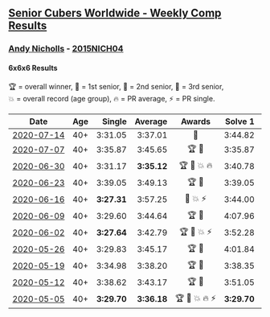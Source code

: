 <style>table {white-space: nowrap;}</style>

## [Senior Cubers Worldwide - Weekly Comp Results](/scw-comp/results/)
### [Andy Nicholls](README.md) - [2015NICH04](https://www.worldcubeassociation.org/persons/2015NICH04?event=666)
#### 6x6x6 Results

<span style="white-space: nowrap;">🏆 = overall winner</span>, <span style="white-space: nowrap;">🥇 = 1st senior</span>, <span style="white-space: nowrap;">🥈 = 2nd senior</span>, <span style="white-space: nowrap;">🥉 = 3rd senior</span>, <span style="white-space: nowrap;">💥 = overall record (age group)</span>, <span style="white-space: nowrap;">🔥 = PR average</span>, <span style="white-space: nowrap;">⚡ = PR single</span>.

| Date | Age | Single | Average | Awards | Solve 1 | Solve 2 | Solve 3 | Video |
| :--: | :--: | --: | --: | :--: | --: | --: | --: | :-- |
| [2020-07-14](../../results/2020-07-14/666.md) | 40+ | 3:31.05 | 3:37.01 | 🥇 | 3:44.82 | 3:35.15 | 3:31.05 | [Desktop](https://www.facebook.com/events/2729568740635198/permalink/2731161373809268) / [Mobile](https://m.facebook.com/events/2729568740635198?view=permalink&id=2731161373809268) |
| [2020-07-07](../../results/2020-07-07/666.md) | 40+ | 3:35.87 | 3:45.65 | 🏆 🥇 | 3:35.87 | 3:48.14 | 3:52.93 | [Desktop](https://www.facebook.com/events/307625317040136/permalink/309154366887231) / [Mobile](https://m.facebook.com/events/307625317040136?view=permalink&id=309154366887231) |
| [2020-06-30](../../results/2020-06-30/666.md) | 40+ | 3:31.17 | **3:35.12** | 🏆 🥇 💥 🔥 | 3:40.78 | 3:33.41 | 3:31.17 | [Desktop](https://www.facebook.com/events/284746466306313/permalink/285158502931776) / [Mobile](https://m.facebook.com/events/284746466306313?view=permalink&id=285158502931776) |
| [2020-06-23](../../results/2020-06-23/666.md) | 40+ | 3:39.05 | 3:49.13 | 🏆 🥇 | 3:39.05 | 3:46.77 | 4:01.56 | [Desktop](https://www.facebook.com/events/268636114456043/permalink/279551773364477) / [Mobile](https://m.facebook.com/events/268636114456043?view=permalink&id=279551773364477) |
| [2020-06-16](../../results/2020-06-16/666.md) | 40+ | **3:27.31** | 3:57.25 | 🥈 💥 ⚡ | 3:44.00 | **3:27.31** | 4:40.43 | [Desktop](https://www.facebook.com/events/256188575607890/permalink/258506008709480) / [Mobile](https://m.facebook.com/events/256188575607890?view=permalink&id=258506008709480) |
| [2020-06-09](../../results/2020-06-09/666.md) | 40+ | 3:29.60 | 3:44.64 | 🏆 🥇 | 4:07.96 | 3:29.60 | 3:36.36 | [Desktop](https://www.facebook.com/events/1130228284009045/permalink/1131120660586474) / [Mobile](https://m.facebook.com/events/1130228284009045?view=permalink&id=1131120660586474) |
| [2020-06-02](../../results/2020-06-02/666.md) | 40+ | **3:27.64** | 3:42.79 | 🏆 🥇 💥 ⚡ | 3:52.28 | **3:27.64** | 3:48.45 | [Desktop](https://www.facebook.com/events/573401076937046/permalink/573727163571104) / [Mobile](https://m.facebook.com/events/573401076937046?view=permalink&id=573727163571104) |
| [2020-05-26](../../results/2020-05-26/666.md) | 40+ | 3:29.83 | 3:45.17 | 🏆 🥇 | 4:01.84 | 3:43.84 | 3:29.83 | [Desktop](https://www.facebook.com/events/637852836799991/permalink/639257566659518) / [Mobile](https://m.facebook.com/events/637852836799991?view=permalink&id=639257566659518) |
| [2020-05-19](../../results/2020-05-19/666.md) | 40+ | 3:34.98 | 3:38.20 | 🏆 🥇 | 3:38.35 | 3:41.27 | 3:34.98 | [Desktop](https://www.facebook.com/events/201300894172579/permalink/202112780758057) / [Mobile](https://m.facebook.com/events/201300894172579?view=permalink&id=202112780758057) |
| [2020-05-12](../../results/2020-05-12/666.md) | 40+ | 3:38.62 | 3:43.17 | 🏆 🥇 | 3:51.05 | 3:38.62 | 3:39.84 | [Desktop](https://www.facebook.com/events/276138643524223/permalink/276777570126997) / [Mobile](https://m.facebook.com/events/276138643524223?view=permalink&id=276777570126997) |
| [2020-05-05](../../results/2020-05-05/666.md) | 40+ | **3:29.70** | **3:36.18** | 🏆 🥇 💥 🔥 ⚡ | **3:29.70** | 3:33.32 | 3:45.53 | [Desktop](https://www.facebook.com/events/557526585195168/permalink/558595331754960) / [Mobile](https://m.facebook.com/events/557526585195168?view=permalink&id=558595331754960) |


<!-- Global site tag (gtag.js) - Google Analytics -->
<script async src="https://www.googletagmanager.com/gtag/js?id=UA-86348435-3"></script>
<script>window.dataLayer = window.dataLayer || []; function gtag() {dataLayer.push(arguments);} gtag('js', new Date()); gtag('config', 'UA-86348435-3');</script>
